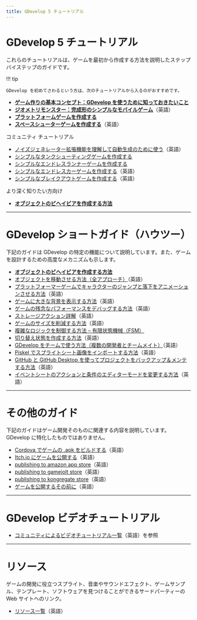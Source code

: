 ```yaml
---
title: GDevelop 5 チュートリアル
---
```

# GDevelop 5 チュートリアル

これらのチュートリアルは、ゲームを最初から作成する方法を説明したステップバイステップのガイドです。

!!! tip

    GDevelop を初めてさわるという方は、次のチュートリアルから入るのがおすすめです。

  * **[ゲーム作りの基本コンセプト：GDevelop を使うために知っておきたいこと](/ja/gdevelop5/tutorials/basic-game-making-concepts)**
  * **[ジオメトリモンスター：完成形のシンプルなモバイルゲーム](/gdevelop5/tutorials/geometry-monster)**（英語）
  * **[プラットフォームゲームを作成する](/ja/gdevelop5/tutorials/platformer)**
  * **[スペースシューターゲームを作成する](/gdevelop5/tutorials/space-shooter)**（英語）

コミュニティ チュートリアル

  * [ノイズジェネレーター拡張機能を理解して自動生成のために使う](/gdevelop5/tutorials/procedural-generation)（英語）
  * [シンプルなタンクシューティングゲームを作成する](/ja/gdevelop5/tutorials/tank-shooter)
  * [シンプルなエンドレスランナーゲームを作成する](/ja/gdevelop5/tutorials/endless-runner)
  * [シンプルなエンドレスカーゲームを作成する](/gdevelop5/tutorials/roadrider)（英語）
  * [シンプルなブレイクアウトゲームを作成する](/gdevelop5/tutorials/breakout)（英語）


より深く知りたい方向け

  * **[オブジェクトのビヘイビアを作成する方法](/ja/gdevelop5/tutorials/how-to-make-behavior)**

----

# GDevelop ショートガイド（ハウツー）
下記のガイドは GDevelop の特定の機能について説明しています。また、ゲームを設計するための高度なメカニズムも示します。

  * **[オブジェクトのビヘイビアを作成する方法](/ja/gdevelop5/tutorials/how-to-make-behavior)**
  * [オブジェクトを移動させる方法（全アプローチ）](/gdevelop5/tutorials/how-to-move-objects)（英語）
  * [プラットフォーマーゲームでキャラクターのジャンプと落下をアニメーションさせる方法](/gdevelop5/tutorials/how-to-animate-jump-fall-platformer)（英語）
  * [ゲームに大きな背景を表示する方法](/gdevelop5/tutorials/how-to-display-big-background)（英語）
  * [ゲームの残念なパフォーマンスをデバッグする方法](/gdevelop5/tutorials/how-to-debug-poor-performance)（英語）
  * [ストレージアクション詳解](/gdevelop5/tutorials/storage-action-explained)（英語）
  * [ゲームのサイズを削減する方法](/gdevelop5/tutorials/reduce-size-game)（英語）
  * [複雑なロジックを制御する方法 – 有限状態機械（FSM）](/ja/gdevelop5/tutorials/finite_state_machine)
  * [切り替え状態を作成する方法](/gdevelop5/tutorials/how-to-make-togglable-states-with-variables)（英語）
  * [GDevelop をチームで使う方法（複数の開発者とチームメイト）](/gdevelop5/tutorials/how-to-use-GDevelop-as-a-team)（英語）
  * [Piskel でスプライトシート画像をインポートする方法](/gdevelop5/tutorials/piskel-sprite-sheets)（英語）
  * [GitHub と GitHub Desktop を使ってプロジェクトをバックアップ＆メンテする方法](/gdevelop5/tutorials/using-github-desktop)（英語）
  * [イベントシートのアクションと条件のエディターモードを変更する方法](/gdevelop5/tutorials/change-event-editor-mode)（英語）
----

# その他のガイド
下記のガイドはゲーム開発そのものに関連する内容を説明しています。GDevelop に特化したものではありません。

 * [Cordova でゲームの .apk をビルドする](https://thedeestudio.blogspot.com/2020/01/gdevelop-how-to-manually-export-to.html)（英語）
 * [Itch.io にゲームを公開する](/gdevelop5/publishing/publishing-to-itch-io)（英語）
 * [publishing to amazon app store](/gdevelop5/publishing/publishing-to-amazon-app-store)（英語）
 * [publishing to gamejolt store](/gdevelop5/publishing/publishing-to-gamejolt-store)（英語）
 * [publishing to kongregate store](/gdevelop5/publishing/publishing-to-kongregate-store)（英語）
 * [ゲームを公開するその前に](http://wiki.compilgames.net/doku.php/gdevelop5/tutorials/before-publishing-your-game)（英語）

----

# GDevelop ビデオチュートリアル

  * [コミュニティによるビデオチュートリアル一覧](/gdevelop5/tutorials/videos)（英語）を参照


----

# リソース
ゲームの開発に役立つスプライト、音楽やサウンドエフェクト、ゲームサンプル、テンプレート、ソフトウェアを見つけることができるサードパーティーの Web サイトへのリンク。

  * [リソース一覧](/gdevelop5/tutorials/resources)（英語）